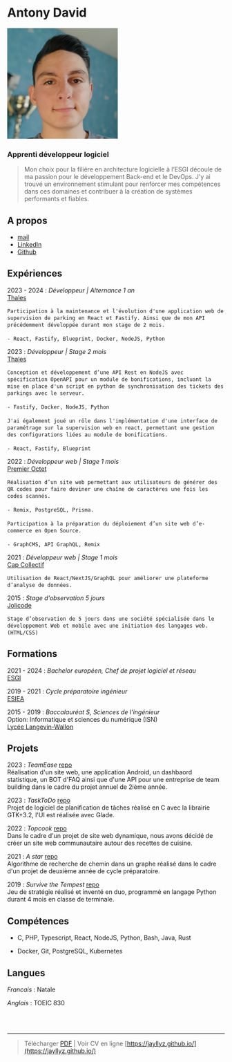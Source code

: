 # Antony David

![](https://github.com/jayllyz/jayllyz.github.io/raw/master/src/logo.png)

### Apprenti développeur logiciel

> Mon choix pour la filière en architecture logicielle à l’ESGI découle de ma passion pour le développement Back-end et le DevOps. J’y ai trouvé un environnement stimulant pour renforcer mes compétences dans ces domaines et contribuer à la création de systèmes performants et fiables.

A propos
---------

- <span class="fas fa-envelope fa-lg"></span> [mail](mailto:antonydavid945@gmail.com)
- <span class="fab fa-linkedin fa-lg"></span> [LinkedIn](https://fr.linkedin.com/in/antodavid)
- <span class="fab fa-github fa-lg"></span> [Github](https://github.com/jayllyz)


Expériences
----------
2023 - 2024
: 	*Développeur | Alternance 1 an*  
	[Thales](https://www.thalesgroup.com/fr)

	Participation à la maintenance et l'évolution d'une application web de supervision de parking en React et Fastify. Ainsi que de mon API précédemment développée durant mon stage de 2 mois.

	- React, Fastify, Blueprint, Docker, NodeJS, Python


2023
: 	*Développeur | Stage 2 mois*  
	[Thales](https://www.thalesgroup.com/fr)

	Conception et développement d’une API Rest en NodeJS avec spécification OpenAPI pour un module de bonifications, incluant la mise en place d'un script en python de synchronisation des tickets des parkings avec le serveur. 

	- Fastify, Docker, NodeJS, Python

	J'ai également joué un rôle dans l'implémentation d'une interface de paramétrage sur la supervision web en react, permettant une gestion des configurations liées au module de bonifications.

	- React, Fastify, Blueprint

2022
: 	*Développeur  web | Stage 1 mois*  
	[Premier Octet](https://www.premieroctet.com/)

	Réalisation d’un site web permettant aux utilisateurs de générer des QR codes pour faire deviner une chaîne de caractères une fois les codes scannés.

	- Remix, PostgreSQL, Prisma.
  
	Participation à la préparation du déploiement d’un site web d’e-commerce en Open Source.

	- GraphCMS, API GraphQL, Remix
  
<div class="page-break"></div> 
  
2021
: 	*Développeur web | Stage 1 mois*  
	[Cap Collectif](https://www.cap-collectif.com/)

	Utilisation de React/NextJS/GraphQL pour améliorer une plateforme d’analyse de données.
 

2015
: 	*Stage d'observation 5 jours*  
	[Jolicode](https://jolicode.com/)

	Stage d’observation de 5 jours dans une société spécialisée dans le développement Web et mobile avec une initiation des langages web. (HTML/CSS)


Formations
---------
2021 - 2024
:	*Bachelor européen, Chef de projet logiciel et réseau*  
	[ESGI](https://www.esgi.fr/) 

2019 - 2021
:	*Cycle préparatoire ingénieur*  
	[ESIEA](https://www.esiea.fr/) 

2015 - 2019
:	*Baccalauréat S, Sciences de l'ingénieur*  
	Option: Informatique et sciences du numérique (ISN)  
	[Lycée Langevin-Wallon](https://www.lycee-langevin-wallon.com/)  
	
Projets
------------

2023 
:	*TeamEase*
	[repo](https://github.com/Jayllyz/TeamEase)  
	Réalisation d'un site web, une application Android, un dashbaord statistique, un BOT d'FAQ ainsi que d'une API pour une entreprise de team building dans le cadre du projet annuel de 2ième année.

2023 
:	*TaskToDo*
	[repo](https://github.com/Jayllyz/TaskToDo)  
	Projet de logiciel de planification de tâches réalisé en C avec la librairie GTK+3.2, l'UI est réalisée avec Glade.

2022 
:	*Topcook*
	[repo](https://github.com/Jayllyz/Topcook)  
	Dans le cadre d'un projet de site web dynamique, nous avons décidé de créer un site web communautaire autour des recettes de cuisine.

2021
:	*A star*
	[repo](https://github.com/Jayllyz/Astar)  
	Algorithme de recherche de chemin dans un graphe réalisé dans le cadre d'un projet de deuxième année de cycle préparatoire.

2019
:	*Survive the Tempest*
	[repo](https://github.com/Jayllyz/SurvivetheTempest)  
	Jeu de stratégie réalisé et inventé en duo, programmé en langage Python durant 4 mois en classe de terminale.

Compétences
------------

- <span class="fas fa-code fa-lg"></span> C, PHP, Typescript, React, NodeJS, Python, Bash, Java, Rust

- <span class="fas fa-code-branch fa-lg"></span> Docker, Git, PostgreSQL, Kubernetes

Langues
------------
*Francais*
:	Natale

*Anglais*
:	TOEIC 830

<br /><br />

------
> Télécharger [PDF](https://jayllyz.github.io/resume.pdf) | Voir CV en ligne [https://jayllyz.github.io/](https://jayllyz.github.io/)
